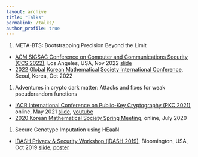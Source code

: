 ```yaml
---
layout: archive
title: "Talks"
permalink: /talks/
author_profile: true
---
```


1. META-BTS: Bootstrapping Precision Beyond the Limit
- [ACM SIGSAC Conference on Computer and Communications Security (CCS 2022)](https://www.sigsac.org/ccs/CCS2022/), Los Angeles, USA, Nov 2022 [slide](https://wony0404.github.io/files/META-BTS_Wonhee_Cho_CCS.pptx)
- [2022 Global Korean Mathematical Society International Conference](https://www.kms.or.kr/conference/2022_fall/index.html), Seoul, Korea, Oct 2022

1. Adventures in crypto dark matter: Attacks and fixes for weak pseudorandom functions
- [IACR International Conference on Public-Key Cryptography (PKC 2021)](https://pkc.iacr.org/2021/), online, May 2021 [slide](https://wony0404.github.io/files/Adventures_in_Crypto_Dark_Matter_Wonhee_Cho.pptx), [youtube](https://www.youtube.com/watch?v=yoHTfp706CQ)
- [2020 Korean Mathematical Society Spring Meeting](https://www.kms.or.kr/meetings/spring2020/), online, July 2020

1. Secure Genotype Imputation using HEaaN
- [iDASH Privacy & Security Workshop (iDASH 2019)](http://www.humangenomeprivacy.org/2019/), Bloomington, USA, Oct 2019 [slide](https://wony0404.github.io/files/iDASH_2019_presentation.pptx), [poster](https://wony0404.github.io/files/_Poster__iDASH_2019_SNU.pdf)


